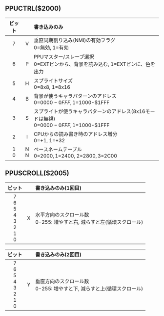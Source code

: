 ## PPUCTRL($2000)

|ビット||書き込みのみ|
|:-:|:-:|:-|
|7|V|垂直同期割り込み(NMI)の有効フラグ<br>0=無効, 1=有効|
|6|P|PPUマスター/スレーブ選択<br>0=EXTピンから、背景を読み込む, 1=EXTピンに、色を出力|
|5|H|スプライトサイズ<br>0=8x8, 1=8x16|
|4|B|背景が使うキャラパターンのアドレス<br>0=$0000-0FFF, 1=$1000-$1FFF|
|3|S|スプライトが使うキャラパターンのアドレス(8x16モードは無視)<br>0=$0000-0FFF, 1=$1000-$1FFF|
|2|I|CPUからの読み書き時のアドレス増分<br>0=+1, 1=+32|
|1<br>0|N<br>N|ベースネームテーブル<br>0=$2000, 1=$2400, 2=$2800, 3=$2C00|

## PPUSCROLL($2005)

|ビット||書き込みのみ(1回目)|
|:-:|:-:|:-|
|7<br>6<br>5<br>4<br>3<br>2<br>1<br>0|X|水平方向のスクロール数<br>0-255: 増やすと右, 減らすと左(循環スクロール)|

|ビット||書き込みのみ(2回目)|
|:-:|:-:|:-|
|7<br>6<br>5<br>4<br>3<br>2<br>1<br>0|Y|垂直方向のスクロール数<br>0-255: 増やすと下, 減らすと上(循環スクロール)|

